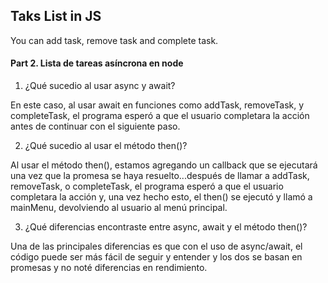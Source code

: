 ## Taks List in JS

You can add task, remove task and complete task.

#### Part 2. Lista de tareas asíncrona en node

1. ¿Qué sucedio al usar async y await?

En este caso, al usar await en funciones como addTask, removeTask, y completeTask, el programa esperó a que el usuario completara la acción antes de continuar con el siguiente paso.

2. ¿Qué sucedio al usar el método then()?

Al usar el método then(), estamos agregando un callback que se ejecutará una vez que la promesa se haya resuelto...después de llamar a addTask, removeTask, o completeTask, el programa esperó a que el usuario completara la acción y, una vez hecho esto, el then() se ejecutó y llamó a mainMenu, devolviendo al usuario al menú principal.

3. ¿Qué diferencias encontraste entre async, await y el método then()?

Una de las principales diferencias es que con el uso de async/await, el código puede ser más fácil de seguir y entender y los dos se basan en promesas y no noté diferencias en rendimiento.
